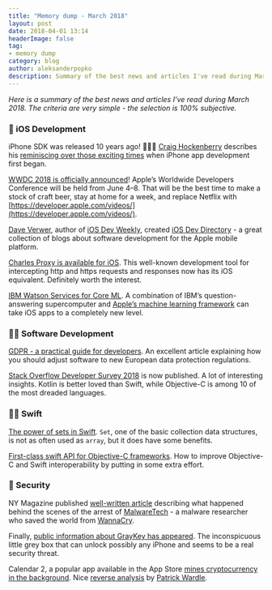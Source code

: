 ```yaml
---
title: "Memory dump - March 2018"
layout: post
date: 2018-04-01 13:14
headerImage: false
tag:
- memory dump
category: blog
author: aleksanderpopko
description: Summary of the best news and articles I've read during March 2018.
---
```

*Here is a summary of the best news and articles I've read during
March 2018\. The criteria are very simple - the selection is 100%
subjective.*

### 📱 iOS Development

iPhone SDK was released 10 years ago! 🎉🎉🎉 [Craig Hockenberry](https://twitter.com/chockenberry) describes his [reminiscing over those exciting times](https://blog.iconfactory.com/2018/03/a-lot-can-happen-in-a-decade/) when iPhone app development first began.

[WWDC 2018 is officially announced](https://developer.apple.com/wwdc/)! Apple’s Worldwide Developers Conference will be held from June 4–8. That will be the best time to make a stock of craft beer, stay at home for a week, and replace Netflix with [https://developer.apple.com/videos/](https://developer.apple.com/videos/).

[Dave Verwer](https://twitter.com/daveverwer), author of [iOS Dev Weekly](https://iosdevweekly.com/), created [iOS Dev Directory](https://iosdevdirectory.com/) - a great collection of blogs about software development for the Apple mobile platform.

[Charles Proxy is available for iOS](https://www.charlesproxy.com/ios/). This well-known development tool for intercepting http and https requests and responses now has its iOS equivalent. Definitely worth the interest.

[IBM Watson Services for Core ML](https://developer.apple.com/ibm/). A combination of IBM’s question-answering supercomputer and [Apple’s machine learning framework](https://developer.apple.com/documentation/coreml) can take iOS apps to a completely new level.

### 👨‍💻 Software Development

[GDPR - a practical guide for developers](https://techblog.bozho.net/gdpr-practical-guide-developers/). An excellent article explaining how you should adjust software to new European data protection regulations.

[Stack Overflow Developer Survey 2018](https://insights.stackoverflow.com/survey/2018) is now published. A lot of interesting insights. Kotlin is better loved than Swift, while Objective-C is among 10 of the most dreaded languages.

### 👩‍💻 Swift

[The power of sets in Swift](https://www.swiftbysundell.com/posts/the-power-of-sets-in-swift). `Set`, one of the basic collection data structures, is not as often used as `array`, but it does have some benefits.

[First-class swift API for Objective-C frameworks](https://pspdfkit.com/blog/2018/first-class-swift-api-for-objective-c-frameworks/). How to improve Objective-C and Swift interoperability by putting in some extra effort.

### 🔐 Security

NY Magazine published [well-written article](https://nymag.com/selectall/2018/03/marcus-hutchins-hacker.html) describing what happened behind the scenes of the arrest of [MalwareTech](https://twitter.com/MalwareTechBlog) - a malware researcher who saved the world from [WannaCry](https://en.wikipedia.org/wiki/WannaCry_ransomware_attack).

Finally, [public information about GrayKey has appeared](https://blog.malwarebytes.com/security-world/2018/03/graykey-iphone-unlocker-poses-serious-security-concerns/). The inconspicuous little grey box that can unlock possibly any iPhone and seems to be a real security threat.

Calendar 2, a popular app available in the App Store [mines cryptocurrency in the background](https://arstechnica.com/information-technology/2018/03/theres-a-currency-miner-in-the-mac-app-store-and-apple-seems-ok-with-it/). Nice [reverse analysis](https://objective-see.com/blog/blog_0x2B.html) by [Patrick Wardle](https://twitter.com/patrickwardle).
